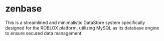 # zenbase
This is a streamlined and minimalistic DataStore system specifically designed for the ROBLOX platform, utilizing MySQL as its database engine to ensure secured data management.
